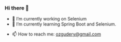 ### Hi there 👋


- 🔭 I’m currently working on Selenium
- 🌱 I’m currently learning Spring Boot and Selenium.
<!-- 👯 I’m looking to collaborate on ... 
- 🤔 I’m looking for help with ...
- 💬 Ask me about ...-->
- 📫 How to reach me: ozgudery@gmail.com


